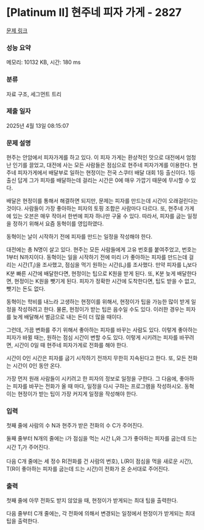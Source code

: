 # [Platinum II] 현주네 피자 가게 - 2827 

[문제 링크](https://www.acmicpc.net/problem/2827) 

### 성능 요약

메모리: 10132 KB, 시간: 180 ms

### 분류

자료 구조, 세그먼트 트리

### 제출 일자

2025년 4월 13일 08:15:07

### 문제 설명

<p>현주는 안암에서 피자가게를 하고 있다. 이 피자 가게는 환상적인 맛으로 대전에서 엄청난 인기를 끌었고, 대전에 사는 모든 사람들은 점심으로 현주네 피자가게를 이용한다. 현주네 피자가게에서 배달부로 일하는 현정이는 전국 스쿠터 배달 대회 1등 출신이다. 1등 출신 답게 그가 피자를 배달하는데 걸리는 시간은 0에 매우 가깝기 때문에 무시할 수 있다.</p>

<p>배달은 현정이를 통해서 해결하면 되지만, 문제는 피자를 만드는데 시간이 오래걸린다는 것이다. 사람들이 가장 좋아하는 피자의 토핑 조합은 사람마다 다르다. 또, 현주네 가게에 있는 오븐은 매우 작아서 한번에 피자 하나만 구울 수 있다. 따라서, 피자를 굽는 일정을 정하기 위해서 요즘 동혁이를 영입하였다.</p>

<p>동혁이는 날이 시작하기 전에 피자를 만드는 일정을 작성해야 한다.</p>

<p>대전에는 총 N명이 살고 있다. 현주는 모든 사람들에게 고유 번호를 붙여주었고, 번호는 1부터 N까지이다. 동혁이는 일을 시작하기 전에 미리 i가 좋아하는 피자를 만드는데 걸리는 시간(T<sub>i</sub>)을 조사했고, 점심을 먹기 원하는 시간(L<sub>i</sub>)를 조사했다. 만약 피자를 L<sub>i</sub>보다 K분 빠른 시간에 배달한다면, 현정이는 팁으로 K원을 받게 된다. 또, K분 늦게 배달한다면, 현정이는 K원을 뺏기게 된다. 피자가 정확한 시간에 도착한다면, 팁도 받을 수 없고, 뺏기는 돈도 없다.</p>

<p>동혁이는 학비를 내느라 고생하는 현정이를 위해서, 현정이가 팁을 가능한 많이 받게 일정을 작성하려고 한다. 물론, 현정이가 받는 팁은 음수일 수도 있다. 이러한 경우는 피자를 늦게 배달해서 벌금으로 내는 돈이 더 많을 때이다.</p>

<p>그런데, 가끔 변화를 주기 위해서 좋아하는 피자를 바꾸는 사람도 있다. 이렇게 좋아하는 피자가 바뀔 때는, 원하는 점심 시간이 변할 수도 있다. 이렇게 시키려는 피자를 바꾸려면, 시간이 0일 때 현주네 피자가게로 전화를 해야 한다.</p>

<p>시간이 0인 시간은 피자를 굽기 시작하기 전까지 무한히 지속된다고 한다. 또, 모든 전화는 시간이 0인 동안 온다.</p>

<p>가장 먼저 원래 사람들이 시키려고 한 피자의 정보로 일정을 구한다. 그 다음에, 좋아하는 피자를 바꾸는 전화가 올 때 마다, 일정을 다시 구하는 프로그램을 작성하시오. 동혁이는 현정이가 받는 팁이 가장 커지게 일정을 작성해야 한다.</p>

### 입력 

 <p>첫째 줄에 사람의 수 N과 현주가 받은 전화의 수 C가 주어진다.</p>

<p>둘째 줄부터 N개의 줄에는 i가 점심을 먹는 시간 L<sub>i</sub>와 그가 좋아하는 피자를 굽는데 드는 시간 T<sub>i</sub>가 주어진다.</p>

<p>다음 C개 줄에는 세 정수 R(전화를 건 사람의 번호), L(R이 점심을 먹을 새로운 시간), T(R이 좋아하는 피자를 굽는데 드는 시간)이 전화가 온 순서대로 주어진다.</p>

### 출력 

 <p>첫째 줄에 아무 전화도 받지 않았을 때, 현정이가 받게되는 최대 팁을 출력한다.</p>

<p>다음 줄부터 C개 줄에는, 각 전화에 의해서 변경되는 일정에서 현정이가 받게되는 최대 팁을 출력한다.</p>


